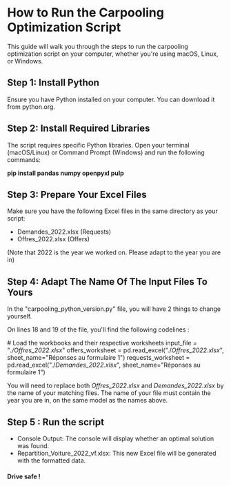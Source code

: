 # How to Run the Carpooling Optimization Script

This guide will walk you through the steps to run the carpooling optimization script on your computer, whether you're using macOS, Linux, or Windows.

## Step 1: Install Python

Ensure you have Python installed on your computer. You can download it from python.org.

## Step 2: Install Required Libraries

The script requires specific Python libraries. Open your terminal (macOS/Linux) or Command Prompt (Windows) and run the following commands:

**pip install pandas numpy openpyxl pulp**


## Step 3: Prepare Your Excel Files

Make sure you have the following Excel files in the same directory as your script:

- Demandes_2022.xlsx (Requests)
- Offres_2022.xlsx (Offers)

(Note that 2022 is the year we worked on. Please adapt to the year you are in)

## Step 4: Adapt The Name Of The Input Files To Yours

In the "carpooling_python_version.py" file, you will have 2 things to change yourself.


On lines 18 and 19 of the file, you'll find the following codelines :

\# Load the workbooks and their respective worksheets
input_file = "*./Offres_2022.xlsx*"
offers_worksheet = pd.read_excel("./*Offres_2022.xlsx*", sheet_name="Réponses au formulaire 1")
requests_worksheet = pd.read_excel("./*Demandes_2022.xlsx*", sheet_name="Réponses au formulaire 1")

You will need to replace both *Offres_2022.xlsx* and *Demandes_2022.xlsx* by the name of your matching files. 
The name of your file must contain the year you are in, on the same model as the names above.

## Step 5 : Run the script

- Console Output: The console will display whether an optimal solution was found.
- Repartition_Voiture_2022_vf.xlsx: This new Excel file will be generated with the formatted data.



#### Drive safe !